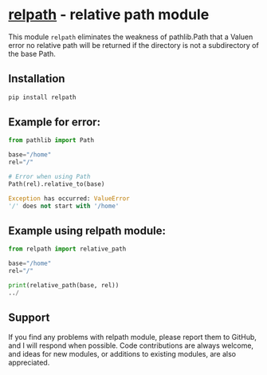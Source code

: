 # [relpath](https://github.com/jifox/relpath.git) - relative path module

This module `relpath` eliminates the weakness of pathlib.Path
that a Valuen error no relative path will be returned if the
directory is not a subdirectory of the base Path.

## Installation

```bash
pip install relpath
```

## Example for error:

```python
from pathlib import Path

base="/home"
rel="/"

# Error when using Path
Path(rel).relative_to(base)

Exception has occurred: ValueError
'/' does not start with '/home'
```

## Example using relpath module:

```python
from relpath import relative_path

base="/home"
rel="/"

print(relative_path(base, rel))
../
```

## Support

If you find any problems with relpath module, please report them to GitHub, and I will respond when possible. Code contributions are always welcome, and ideas for new modules, or additions to existing modules, are also appreciated.
